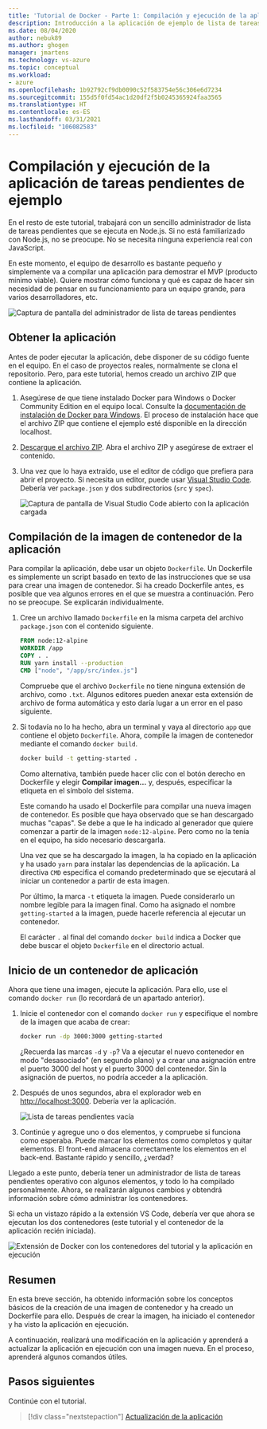 ```yaml
---
title: 'Tutorial de Docker - Parte 1: Compilación y ejecución de la aplicación de ejemplo de lista de tareas pendientes'
description: Introducción a la aplicación de ejemplo de lista de tareas pendientes que se ejecuta en Node.js.
ms.date: 08/04/2020
author: nebuk89
ms.author: ghogen
manager: jmartens
ms.technology: vs-azure
ms.topic: conceptual
ms.workload:
- azure
ms.openlocfilehash: 1b92792cf9db0090c52f583754e56c306e6d7234
ms.sourcegitcommit: 155d5f0fd54ac1d20df2f5b0245365924faa3565
ms.translationtype: HT
ms.contentlocale: es-ES
ms.lasthandoff: 03/31/2021
ms.locfileid: "106082583"
---
```

# <a name="build-and-run-the-todo-sample-app"></a>Compilación y ejecución de la aplicación de tareas pendientes de ejemplo

En el resto de este tutorial, trabajará con un sencillo administrador de lista de tareas pendientes que se ejecuta en Node.js. Si no está familiarizado con Node.js, no se preocupe. No se necesita ninguna experiencia real con JavaScript.

En este momento, el equipo de desarrollo es bastante pequeño y simplemente va a compilar una aplicación para demostrar el MVP (producto mínimo viable). Quiere mostrar cómo funciona y qué es capaz de hacer sin necesidad de pensar en su funcionamiento para un equipo grande, para varios desarrolladores, etc.

![Captura de pantalla del administrador de lista de tareas pendientes](media/todo-list-sample.png)

## <a name="get-the-app"></a>Obtener la aplicación

Antes de poder ejecutar la aplicación, debe disponer de su código fuente en el equipo. En el caso de proyectos reales, normalmente se clona el repositorio. Pero, para este tutorial, hemos creado un archivo ZIP que contiene la aplicación.

1. Asegúrese de que tiene instalado Docker para Windows o Docker Community Edition en el equipo local. Consulte la [documentación de instalación de Docker para Windows](https://docs.docker.com/docker-for-windows/install/). El proceso de instalación hace que el archivo ZIP que contiene el ejemplo esté disponible en la dirección localhost.

1. [Descargue el archivo ZIP](https://github.com/docker/getting-started/tree/master/app). Abra el archivo ZIP y asegúrese de extraer el contenido.

1. Una vez que lo haya extraído, use el editor de código que prefiera para abrir el proyecto. Si necesita un editor, puede usar [Visual Studio Code](https://code.visualstudio.com/). Debería ver `package.json` y dos subdirectorios (`src` y `spec`).

    ![Captura de pantalla de Visual Studio Code abierto con la aplicación cargada](media/ide-screenshot.png)

## <a name="building-the-apps-container-image"></a>Compilación de la imagen de contenedor de la aplicación

Para compilar la aplicación, debe usar un objeto `Dockerfile`. Un Dockerfile es simplemente un script basado en texto de las instrucciones que se usa para crear una imagen de contenedor. Si ha creado Dockerfile antes, es posible que vea algunos errores en el que se muestra a continuación. Pero no se preocupe. Se explicarán individualmente.

1. Cree un archivo llamado `Dockerfile` en la misma carpeta del archivo `package.json` con el contenido siguiente.

    ```dockerfile
    FROM node:12-alpine
    WORKDIR /app
    COPY . .
    RUN yarn install --production
    CMD ["node", "/app/src/index.js"]
    ```

    Compruebe que el archivo `Dockerfile` no tiene ninguna extensión de archivo, como `.txt`. Algunos editores pueden anexar esta extensión de archivo de forma automática y esto daría lugar a un error en el paso siguiente.

1. Si todavía no lo ha hecho, abra un terminal y vaya al directorio `app` que contiene el objeto `Dockerfile`. Ahora, compile la imagen de contenedor mediante el comando `docker build`.

    ```bash
    docker build -t getting-started .
    ```

    Como alternativa, también puede hacer clic con el botón derecho en Dockerfile y elegir **Compilar imagen...** y, después, especificar la etiqueta en el símbolo del sistema.

    Este comando ha usado el Dockerfile para compilar una nueva imagen de contenedor. Es posible que haya observado que se han descargado muchas "capas". Se debe a que le ha indicado al generador que quiere comenzar a partir de la imagen `node:12-alpine`. Pero como no la tenía en el equipo, ha sido necesario descargarla.

    Una vez que se ha descargado la imagen, la ha copiado en la aplicación y ha usado `yarn` para instalar las dependencias de la aplicación. La directiva `CMD` especifica el comando predeterminado que se ejecutará al iniciar un contenedor a partir de esta imagen.

    Por último, la marca `-t` etiqueta la imagen. Puede considerarlo un nombre legible para la imagen final. Como ha asignado el nombre `getting-started` a la imagen, puede hacerle referencia al ejecutar un contenedor.

    El carácter `.` al final del comando `docker build` indica a Docker que debe buscar el objeto `Dockerfile` en el directorio actual.

## <a name="starting-an-app-container"></a>Inicio de un contenedor de aplicación

Ahora que tiene una imagen, ejecute la aplicación. Para ello, use el comando `docker run` (lo recordará de un apartado anterior).

1. Inicie el contenedor con el comando `docker run` y especifique el nombre de la imagen que acaba de crear:

    ```bash
    docker run -dp 3000:3000 getting-started
    ```

    ¿Recuerda las marcas `-d` y `-p`? Va a ejecutar el nuevo contenedor en modo "desasociado" (en segundo plano) y a crear una asignación entre el puerto 3000 del host y el puerto 3000 del contenedor. Sin la asignación de puertos, no podría acceder a la aplicación.

1. Después de unos segundos, abra el explorador web en [http://localhost:3000](http://localhost:3000).
    Debería ver la aplicación.

    ![Lista de tareas pendientes vacía](media/todo-list-empty.png)

1. Continúe y agregue uno o dos elementos, y compruebe si funciona como esperaba. Puede marcar los elementos como completos y quitar elementos. El front-end almacena correctamente los elementos en el back-end. Bastante rápido y sencillo, ¿verdad?

Llegado a este punto, debería tener un administrador de lista de tareas pendientes operativo con algunos elementos, y todo lo ha compilado personalmente. Ahora, se realizarán algunos cambios y obtendrá información sobre cómo administrar los contenedores.

Si echa un vistazo rápido a la extensión VS Code, debería ver que ahora se ejecutan los dos contenedores (este tutorial y el contenedor de la aplicación recién iniciada).

![Extensión de Docker con los contenedores del tutorial y la aplicación en ejecución](media/vs-two-containers.png)

## <a name="recap"></a>Resumen

En esta breve sección, ha obtenido información sobre los conceptos básicos de la creación de una imagen de contenedor y ha creado un Dockerfile para ello. Después de crear la imagen, ha iniciado el contenedor y ha visto la aplicación en ejecución.

A continuación, realizará una modificación en la aplicación y aprenderá a actualizar la aplicación en ejecución con una imagen nueva. En el proceso, aprenderá algunos comandos útiles.

## <a name="next-steps"></a>Pasos siguientes

Continúe con el tutorial.

> [!div class="nextstepaction"]
> [Actualización de la aplicación](update-your-app.md)
